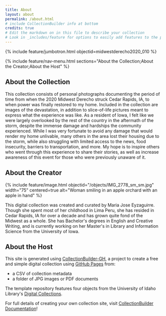 ```yaml
---
title: About
layout: about
permalink: /about.html
# include CollectionBuilder info at bottom
credits: true
# Edit the markdown on in this file to describe your collection
# Look in _includes/feature for options to easily add features to the page
---
```


{% include feature/jumbotron.html objectid=midwestderecho2020_010 %}

{% include feature/nav-menu.html sections="About the Collection;About the Creator;About the Host" %}

## About the Collection

This collection consists of personal photographs documenting the period of time from when the 2020 Midwest Derecho struck Cedar Rapids, IA, to when power was finally restored to my home. Included in the collection are images of the devastation, in addition to slice-of-life pictures meant to express what the experience was like. As a resident of Iowa, I felt like we were largely overlooked by the rest of the country in the aftermath of the storm, despite the immense damage and hardships the community experienced. While I was very fortunate to avoid any damage that would render my home unlivable, many others in the area lost their housing due to the storm, while also struggling with limited access to the news, food insecurity, barriers to transportation, and more. My hope is to inspire others who went through this experience to share their stories, as well as increase awareness of this event for those who were previously unaware of it.

## About the Creator

{% include feature/image.html objectid="/objects/IMG_2778_sm_sm.jpg" width="75" centered=true alt="Woman smiling in an apple orchard with an apple in hand" %}

This digital collection was created and curated by Maria Jose Eyzaguirre. Though she spent most of her childhood in Lima Peru, she has resided in Cedar Rapids, IA for over a decade and has grown quite fond of the Midwest as a whole. She has Bachelor's degrees in English and Creative Writing, and is currently working on her Master's in Library and Information Science from the University of Iowa.

## About the Host

This site is generated using [CollectionBuilder-GH](https://collectionbuilding.github.io/gh/), a project to create a free and simple digital collection using [GitHub Pages](https://pages.github.com/) from: 

- a CSV of collection metadata
- a folder of JPG images or PDF documents

The template repository features four objects from the University of Idaho Library's [Digital Collections](https://www.lib.uidaho.edu/digital). 

For full details of creating your own collection site, visit [CollectionBuilder Documentation](https://collectionbuilder.github.io/cb-docs/)!

